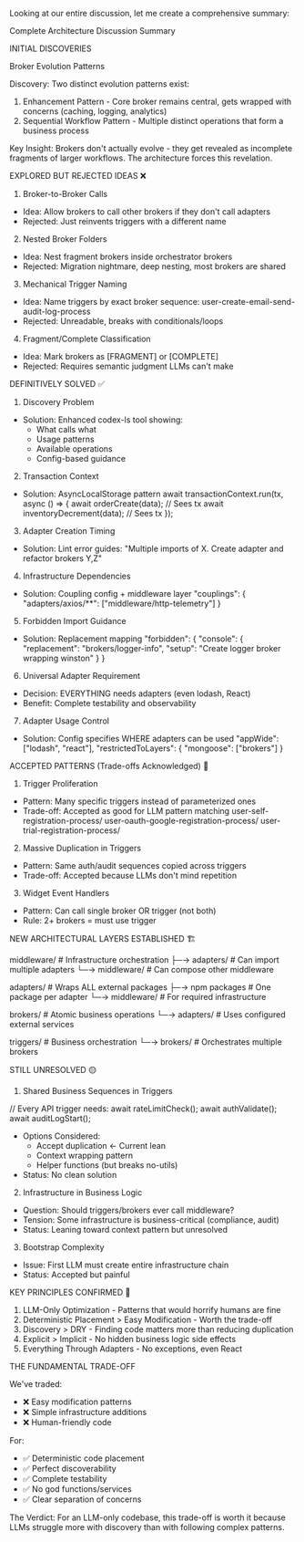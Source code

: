 Looking at our entire discussion, let me create a comprehensive summary:

Complete Architecture Discussion Summary

INITIAL DISCOVERIES

Broker Evolution Patterns

Discovery: Two distinct evolution patterns exist:

1. Enhancement Pattern - Core broker remains central, gets wrapped with concerns (caching, logging, analytics)
2. Sequential Workflow Pattern - Multiple distinct operations that form a business process

Key Insight: Brokers don't actually evolve - they get revealed as incomplete fragments of larger workflows. The
architecture
forces this revelation.

EXPLORED BUT REJECTED IDEAS ❌

1. Broker-to-Broker Calls

- Idea: Allow brokers to call other brokers if they don't call adapters
- Rejected: Just reinvents triggers with a different name

2. Nested Broker Folders

- Idea: Nest fragment brokers inside orchestrator brokers
- Rejected: Migration nightmare, deep nesting, most brokers are shared

3. Mechanical Trigger Naming

- Idea: Name triggers by exact broker sequence: user-create-email-send-audit-log-process
- Rejected: Unreadable, breaks with conditionals/loops

4. Fragment/Complete Classification

- Idea: Mark brokers as [FRAGMENT] or [COMPLETE]
- Rejected: Requires semantic judgment LLMs can't make

DEFINITIVELY SOLVED ✅

1. Discovery Problem

- Solution: Enhanced codex-ls tool showing:
    - What calls what
    - Usage patterns
    - Available operations
    - Config-based guidance

2. Transaction Context

- Solution: AsyncLocalStorage pattern
  await transactionContext.run(tx, async () => {
  await orderCreate(data); // Sees tx
  await inventoryDecrement(data); // Sees tx
  });

3. Adapter Creation Timing

- Solution: Lint error guides: "Multiple imports of X. Create adapter and refactor brokers Y,Z"

4. Infrastructure Dependencies

- Solution: Coupling config + middleware layer
  "couplings": {
  "adapters/axios/**": ["middleware/http-telemetry"]
  }

5. Forbidden Import Guidance

- Solution: Replacement mapping
  "forbidden": {
  "console": {
  "replacement": "brokers/logger-info",
  "setup": "Create logger broker wrapping winston"
  }
  }

6. Universal Adapter Requirement

- Decision: EVERYTHING needs adapters (even lodash, React)
- Benefit: Complete testability and observability

7. Adapter Usage Control

- Solution: Config specifies WHERE adapters can be used
  "appWide": ["lodash", "react"],
  "restrictedToLayers": {
  "mongoose": ["brokers"]
  }

ACCEPTED PATTERNS (Trade-offs Acknowledged) 🤝

1. Trigger Proliferation

- Pattern: Many specific triggers instead of parameterized ones
- Trade-off: Accepted as good for LLM pattern matching
  user-self-registration-process/
  user-oauth-google-registration-process/
  user-trial-registration-process/

2. Massive Duplication in Triggers

- Pattern: Same auth/audit sequences copied across triggers
- Trade-off: Accepted because LLMs don't mind repetition

3. Widget Event Handlers

- Pattern: Can call single broker OR trigger (not both)
- Rule: 2+ brokers = must use trigger

NEW ARCHITECTURAL LAYERS ESTABLISHED 🏗️

middleware/ # Infrastructure orchestration
├─→ adapters/ # Can import multiple adapters
└─→ middleware/ # Can compose other middleware

adapters/ # Wraps ALL external packages
├─→ npm packages # One package per adapter
└─→ middleware/ # For required infrastructure

brokers/ # Atomic business operations
└─→ adapters/ # Uses configured external services

triggers/ # Business orchestration
└─→ brokers/ # Orchestrates multiple brokers

STILL UNRESOLVED 🟡

1. Shared Business Sequences in Triggers

// Every API trigger needs:
await rateLimitCheck();
await authValidate();
await auditLogStart();

- Options Considered:
    - Accept duplication ← Current lean
    - Context wrapping pattern
    - Helper functions (but breaks no-utils)
- Status: No clean solution

2. Infrastructure in Business Logic

- Question: Should triggers/brokers ever call middleware?
- Tension: Some infrastructure is business-critical (compliance, audit)
- Status: Leaning toward context pattern but unresolved

3. Bootstrap Complexity

- Issue: First LLM must create entire infrastructure chain
- Status: Accepted but painful

KEY PRINCIPLES CONFIRMED 📐

1. LLM-Only Optimization - Patterns that would horrify humans are fine
2. Deterministic Placement > Easy Modification - Worth the trade-off
3. Discovery > DRY - Finding code matters more than reducing duplication
4. Explicit > Implicit - No hidden business logic side effects
5. Everything Through Adapters - No exceptions, even React

THE FUNDAMENTAL TRADE-OFF

We've traded:

- ❌ Easy modification patterns
- ❌ Simple infrastructure additions
- ❌ Human-friendly code

For:

- ✅ Deterministic code placement
- ✅ Perfect discoverability
- ✅ Complete testability
- ✅ No god functions/services
- ✅ Clear separation of concerns

The Verdict: For an LLM-only codebase, this trade-off is worth it because LLMs struggle more with discovery than with
following complex patterns.